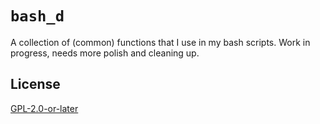 # `bash_d`

A collection of (common) functions that I use in my bash scripts. Work in progress, needs more polish and cleaning up.

## License

[GPL-2.0-or-later](LICENSE)
